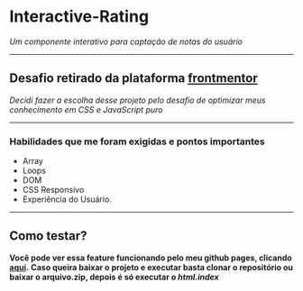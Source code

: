 # Interactive-Rating
*Um componente interativo para captação de notas do usuário*

------------------------------------------------------------------------------------------------------------------------------------------------------------------

## Desafio retirado da plataforma [frontmentor](frontmentor.io)

*Decidi fazer a escolha desse projeto pelo desafio de optimizar meus conhecimento em CSS e JavaScript puro*

------------------------------------------------------------------------------------------------------------------------------------------------------------------

### Habilidades que me foram exigidas e pontos importantes

* Array
* Loops
* DOM
* CSS Responsivo
* Experiência do Usuário.

------------------------------------------------------------------------------------------------------------------------------------------------------------------

## Como testar?

**Você pode ver essa feature funcionando pelo meu github pages, clicando [aqui](https://maiscafe.github.io/Interactive-Rating).**
**Caso queira baixar o projeto e executar basta clonar o repositório ou baixar o arquivo.zip, depois é só executar o _html.index_**
